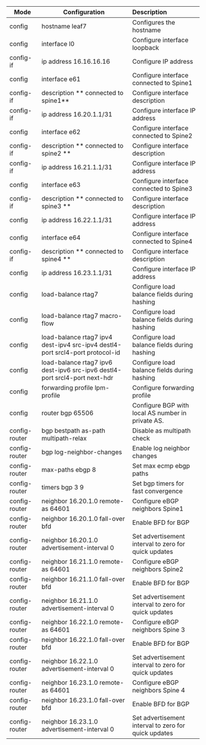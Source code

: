 

| Mode          | Configuration                                                | Description                                          |
| ------------- | ------------------------------------------------------------ | :--------------------------------------------------- |
| config        | hostname leaf7                                               | Configures the hostname                              |
| config        | interface l0                                                 | Configure interface loopback                         |
| config-if     | ip address 16.16.16.16                                       | Configure IP address                                 |
| config        | interface e61                                                | Configure interface connected  to Spine1             |
| config-if     | description ** connected to spine1**                         | Configure interface description                      |
| config-if     | ip address 16.20.1.1/31                                      | Configure interface IP address                       |
| config        | interface e62                                                | Configure interface connected to Spine2              |
| config-if     | description ** connected to spine2 **                        | Configure interface description                      |
| config-if     | ip address 16.21.1.1/31                                      | Configure interface IP address                       |
| config        | interface e63                                                | Configure interface connected to Spine3              |
| config-if     | description ** connected to spine3 **                        | Configure interface description                      |
| config        | ip address 16.22.1.1/31                                      | Configure interface IP address                       |
| config        | interface e64                                                | Configure interface connected to Spine4              |
| config-if     | description ** connected to spine4 **                        | Configure interface description                      |
| config        | ip address 16.23.1.1/31                                      | Configure interface IP address                       |
| config        | load-balance rtag7                                           | Configure load balance fields during hashing         |
| config        | load-balance rtag7 macro-flow                                | Configure load balance fields during hashing         |
| config        | load-balance rtag7 ipv4 dest-ipv4 src-ipv4 destl4-port srcl4-port protocol-id | Configure load balance fields during hashing         |
| config        | load-balance rtag7 ipv6 dest-ipv6 src-ipv6 destl4-port srcl4-port next-hdr | Configure load balance fields during hashing         |
| config        | forwarding profile lpm-profile                               | Configure  forwarding profile                        |
| config        | router bgp 65506                                             | Configure BGP with local AS number in private AS.    |
| config-router | bgp bestpath as-path multipath-relax                         | Disable as multipath check                           |
| config-router | bgp log-neighbor-changes                                     | Enable log neighbor changes                          |
| config-router | max-paths ebgp 8                                             | Set max ecmp ebgp paths                              |
| config-router | timers bgp 3 9                                               | Set bgp timers for fast convergence                  |
| config-router | neighbor 16.20.1.0 remote-as 64601                           | Configure eBGP neighbors Spine1                      |
| config-router | neighbor 16.20.1.0 fall-over bfd                             | Enable BFD for BGP                                   |
| config-router | neighbor 16.20.1.0 advertisement-interval 0                  | Set advertisement interval to zero for quick updates |
| config-router | neighbor 16.21.1.0 remote-as 64601                           | Configure eBGP neighbors Spine2                      |
| config-router | neighbor 16.21.1.0 fall-over bfd                             | Enable BFD for BGP                                   |
| config-router | neighbor 16.21.1.0 advertisement-interval 0                  | Set advertisement interval to zero for quick updates |
| config-router | neighbor 16.22.1.0 remote-as 64601                           | Configure eBGP neighbors Spine 3                     |
| config-router | neighbor 16.22.1.0 fall-over bfd                             | Enable BFD for BGP                                   |
| config-router | neighbor 16.22.1.0 advertisement-interval 0                  | Set advertisement interval to zero for quick updates |
| config-router | neighbor 16.23.1.0 remote-as 64601                           | Configure eBGP neighbors Spine 4                     |
| config-router | neighbor 16.23.1.0 fall-over bfd                             | Enable BFD for BGP                                   |
| config-router | neighbor 16.23.1.0 advertisement-interval 0                  | Set advertisement interval to zero for quick updates |

